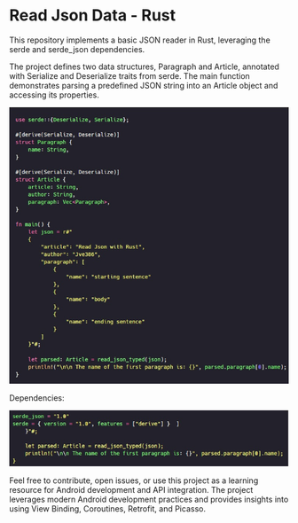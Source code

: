# Read Json Data - Rust 

This repository implements a basic JSON reader in Rust, leveraging the serde and serde_json dependencies. 

The project defines two data structures, Paragraph and Article, annotated with Serialize and Deserialize traits from serde. 
The main function demonstrates parsing a predefined JSON string into an Article object and accessing its properties.

<p align="center"><a href="/img/class_diagram.png" target="_blank">
    <img src="/img/rust_1.jpg" />
  </a></p>
  
Dependencies:


<p align="center"><a href="/img/class_diagram.png" target="_blank">
    <img src="/img/rust_2.jpg" />
</a></p>

Feel free to contribute, open issues, or use this project as a learning resource for Android development and API integration. The project leverages modern Android development practices and provides insights into using View Binding, Coroutines, Retrofit, and Picasso.
